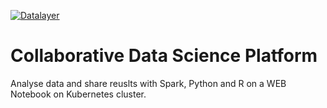 [![Datalayer](http://datalayer.io/img/logo-datalayer-horizontal.png)](http://datalayer.io)

# Collaborative Data Science Platform

Analyse data and share reuslts with Spark, Python and R on a WEB Notebook on Kubernetes cluster.

